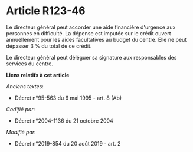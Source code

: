 # Article R123-46

Le directeur général peut accorder une aide financière d'urgence aux personnes en difficulté. La dépense est imputée sur le
crédit ouvert annuellement pour les aides facultatives au budget du centre. Elle ne peut dépasser 3 % du total de ce crédit.

Le directeur général peut déléguer sa signature aux responsables des services du centre.

**Liens relatifs à cet article**

_Anciens textes_:

  - Décret n°95-563 du 6 mai 1995 - art. 8 (Ab)

_Codifié par_:

  - Décret n°2004-1136 du 21 octobre 2004

_Modifié par_:

  - Décret n°2019-854 du 20 août 2019 - art. 2
